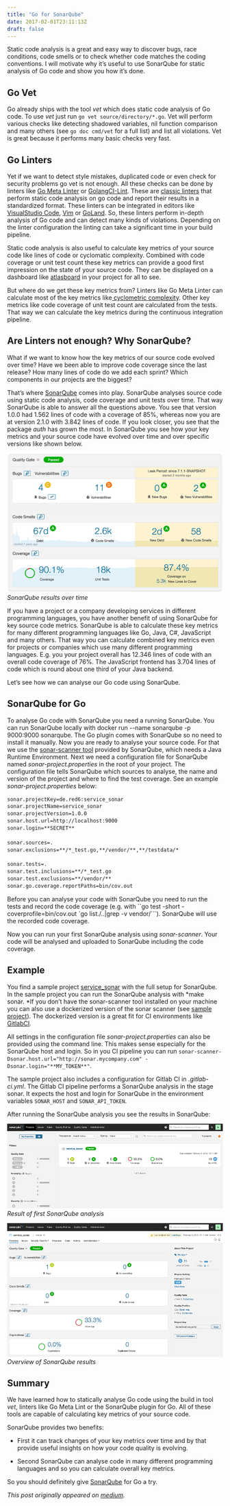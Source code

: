 ```yaml
---
title: "Go for SonarQube"
date: 2017-02-01T23:11:13Z
draft: false
---
```


Static code analysis is a great and easy way to discover bugs, race conditions, code smells or to check whether code matches the coding conventions. I will motivate why it’s useful to use SonarQube for static analysis of Go code and show you how it’s done.

## Go Vet

Go already ships with the tool *vet* which does static code analysis of Go code. To use *vet* just run `go vet source/directory/*.go`. Vet will perform various checks like detecting shadowed variables, nil function comparison and many others (see `go doc cmd/vet` for a full list) and list all violations. Vet is great because it performs many basic checks very fast.

## Go Linters

Yet if we want to detect style mistakes, duplicated code or even check for security problems go vet is not enough. All these checks can be done by linters like [Go Meta Linter](https://github.com/alecthomas/gometalinter) or [GolangCI-Lint](https://github.com/golangci/golangci-lint). These are [classic linters](https://en.wikipedia.org/wiki/Lint_(software)) that perform static code analysis on go code and report their results in a standardized format. These linters can be integrated in editors like [VisualStudio Code](https://code.visualstudio.com/), [Vim](https://www.vim.org/) or [GoLand](https://www.jetbrains.com/go/). So, these linters perform in-depth analysis of Go code and can detect many kinds of violations. Depending on the linter configuration the linting can take a significant time in your build pipeline.

Static code analysis is also useful to calculate key metrics of your source code like lines of code or cyclomatic complexity. Combined with code coverage or unit test count these key metrics can provide a good first impression on the state of your source code. They can be displayed on a dashboard like [atlasboard](https://bitbucket.org/atlassian/atlasboard) in your project for all to see.

But where do we get these key metrics from? Linters like Go Meta Linter can calculate most of the key metrics like[ cyclometric complexity](https://en.wikipedia.org/wiki/Cyclomatic_complexity). Other key metrics like code coverage of unit test count are calculated from the tests. That way we can calculate the key metrics during the continuous integration pipeline.

## Are Linters not enough? Why SonarQube?

What if we want to know how the key metrics of our source code evolved over time? Have we been able to improve code coverage since the last release? How many lines of code do we add each sprint? Which components in our projects are the biggest?

That’s where [SonarQube](https://www.sonarqube.org) comes into play. SonarQube analyses source code using static code analysis, code coverage and unit tests over time. That way SonarQube is able to answer all the questions above. You see that version 1.0.0 had 1.562 lines of code with a coverage of 85%, whereas now you are at version 2.1.0 with 3.842 lines of code. If you look closer, you see that the package *auth* has grown the most. In SonarQube you see how your key metrics and your source code have evolved over time and over specific versions like shown below.

![SonarQube results over time](sonarqube_over_time.png?raw=true)*SonarQube results over time*

If you have a project or a company developing services in different programming languages, you have another benefit of using SonarQube for key source code metrics. SonarQube is able to calculate these key metrics for many different programming languages like Go, Java, C#, JavaScript and many others. That way you can calculate combined key metrics even for projects or companies which use many different programming languages. E.g. you your project overall has 12.346 lines of code with an overall code coverage of 76%. The JavaScript frontend has 3.704 lines of code which is round about one third of your Java backend.

Let’s see how we can analyse our Go code using SonarQube.

## SonarQube for Go

To analyse Go code with SonarQube you need a running SonarQube. You can run SonarQube locally with docker run --name sonarqube -p 9000:9000 sonarqube. The Go plugin comes with SonarQube so no need to install it manually. Now you are ready to analyse your source code. For that we use the [sonar-scanner tool](https://docs.sonarqube.org/display/SCAN/Analyzing+with+SonarQube+Scanner) provided by SonarQube, which needs a Java Runtime Environment. Next we need a configuration file for SonarQube named *sonar-project.properties* in the root of your project. The configuration file tells SonarQube which sources to analyse, the name and version of the project and where to find the test coverage. See an example *sonar-project.properties* below:

```bash
sonar.projectKey=de.red6:service_sonar
sonar.projectName=service_sonar
sonar.projectVersion=1.0.0
sonar.host.url=http://localhost:9000
sonar.login=**SECRET**

sonar.sources=.
sonar.exclusions=**/*_test.go,**/vendor/**,**/testdata/*
 
sonar.tests=.
sonar.test.inclusions=**/*_test.go
sonar.test.exclusions=**/vendor/**
sonar.go.coverage.reportPaths=bin/cov.out
```

Before you can analyse your code with SonarQube you need to run the tests and record the code coverage (e.g. with ``go test -short -coverprofile=bin/cov.out `go list./..|grep -v vendor/```). SonarQube will use the recorded code coverage.

Now you can run your first SonarQube analysis using *sonar-scanner*. Your code will be analysed and uploaded to SonarQube including the code coverage.

## Example

You find a sample project [service_sonar](https://github.com/remast/service_sonar) with the full setup for SonarQube. In the sample project you can run the SonarQube analysis with *make sonar. *If you don’t have the sonar-scanner tool installed on your machine you can also use a dockerized version of the sonar scanner (see [sample project](https://github.com/remast/service_sonar/blob/master/README.md)). The dockerized version is a great fit for CI environments like [GitlabCI](https://about.gitlab.com/product/continuous-integration/   ).

All settings in the configuration file *sonar-project.properties* can also be provided using the command line. This makes sense especially for the SonarQube host and login. So in you CI pipeline you can run `sonar-scanner-Dsonar.host.url="http://sonar.mycompany.com" -Dsonar.login="**MY_TOKEN**"`.

The sample project also includes a configuration for Gitlab CI in *.gitlab-ci.yml*. The Gitlab CI pipeline performs a SonarQube analysis in the stage sonar. It expects the host and login for SonarQube in the environment variables `SONAR_HOST` and `SONAR_API_TOKEN`.

After running the SonarQube analysis you see the results in SonarQube:

![Result of first SonarQube analysis](sonarqube_first_analysis.png?raw=true)*Result of first SonarQube analysis*

![Overview of SonarQube results](sonarqube_overview_results.png?raw=true)*Overview of SonarQube results*

## Summary

We have learned how to statically analyse Go code using the build in tool *vet*, linters like Go Meta Lint or the SonarQube plugin for Go. All of these tools are capable of calculating key metrics of your source code.

SonarQube provides two benefits:

* First it can track changes of your key metrics over time and by that provide useful insights on how your code quality is evolving.

* Second SonarQube can analyse code in many different programming languages and so you can calculate overall key metrics.

So you should definitely give [SonarQube](https://www.sonarqube.org) for Go a try.

*This post originally appeared on [medium](https://medium.com/red6-es/go-for-sonarqube-ffff5b74f33a).*